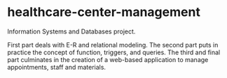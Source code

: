 # healthcare-center-management
Information Systems and Databases project.

First part deals with E-R and relational modeling. 
The second part puts in practice the concept of function, triggers, and queries.
The third and final part culminates in the creation of a web-based application to manage appointments, staff and materials.